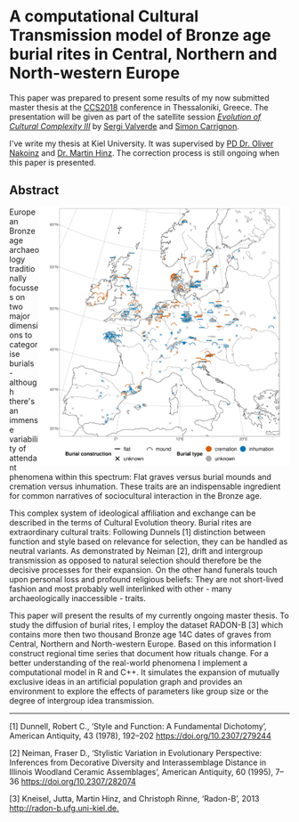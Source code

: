 # A computational Cultural Transmission model of Bronze age burial rites in Central, Northern and North-western Europe

This paper was prepared to present some results of my now submitted master thesis at the [CCS2018](http://ccs2018.web.auth.gr/) conference in Thessaloniki, Greece. The presentation will be given as part of the satellite session [*Evolution of Cultural Complexity III*](https://ccs18.bsc.es/) by [Sergi Valverde](https://svalver.github.io/) and [Simon Carrignon](https://www.bsc.es/carrignon-simon).

I've write my thesis at Kiel University. It was supervised by [PD Dr. Oliver Nakoinz](https://www.ufg.uni-kiel.de/en/staff-directory/professors/oliver-nakoinz) and [Dr. Martin Hinz](http://www.martinhinz.info/). The correction process is still ongoing when this paper is presented.

## Abstract

<img align="right" src="figures/general_map.jpeg" width = 450>

European Bronze age archaeology traditionally focusses on two major dimensions to categorise burials - although there's an immense variability of attendant phenomena within this spectrum: Flat graves versus burial mounds and cremation versus inhumation. These traits are an indispensable ingredient for common narratives of sociocultural interaction in the Bronze age.

This complex system of ideological affiliation and exchange can be described in the terms of Cultural Evolution theory. Burial rites are extraordinary cultural traits: Following Dunnels [1] distinction between function and style based on relevance for selection, they can be handled as neutral variants. As demonstrated by Neiman [2], drift and intergroup transmission as opposed to natural selection should therefore be the decisive processes for their expansion. On the other hand funerals touch upon personal loss and profound religious beliefs: They are not short-lived fashion and most probably well interlinked with other - many archaeologically inaccessible - traits.

This paper will present the results of my currently ongoing master thesis. To study the diffusion of burial rites, I employ the dataset RADON-B [3] which contains more then two thousand Bronze age 14C dates of graves from Central, Northern and North-western Europe. Based on this information I construct regional time series that document how rituals change. For a better understanding of the real-world phenomena I implement a computational model in R and C++. It simulates the expansion of mutually exclusive ideas in an artificial population graph and provides an environment to explore the effects of parameters like group size or the degree of intergroup idea transmission.

***

[1] Dunnell, Robert C., ‘Style and Function: A Fundamental Dichotomy’, American Antiquity, 43 (1978), 192–202 <https://doi.org/10.2307/279244>
 
[2] Neiman, Fraser D., ‘Stylistic Variation in Evolutionary Perspective: Inferences from Decorative Diversity and Interassemblage Distance in Illinois Woodland Ceramic Assemblages’, American Antiquity, 60 (1995), 7–36 <https://doi.org/10.2307/282074>

[3] Kneisel, Jutta, Martin Hinz, and Christoph Rinne, ‘Radon-B’, 2013 <http://radon-b.ufg.uni-kiel.de.>
